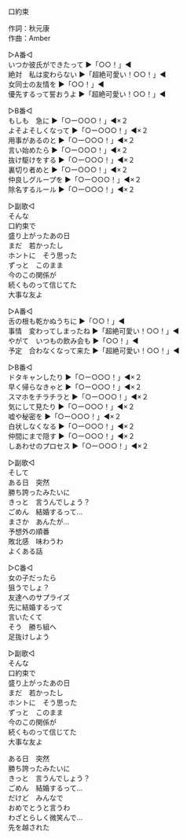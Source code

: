 口約束  
  
作詞：秋元康  
作曲：Amber  
  
▷A番◁  
いつか彼氏ができたって ▶「○○！」◀   
絶対　私は変わらない ▶「超絶可愛い！○○！」◀   
女同士の友情を ▶「○○！」◀   
優先するって誓おうよ ▶「超絶可愛い！○○！」◀   
  
▷B番◁  
もしも　急に ▶「○ー○○○！」◀×２  
よそよそしくなって ▶「○ー○○○！」◀×２  
用事があるのと ▶「○ー○○○！」◀×２  
言い始めたら ▶「○ー○○○！」◀×２  
抜け駆けをする ▶「○ー○○○！」◀×２  
裏切り者めと ▶「○ー○○○！」◀×２  
仲良しグループを ▶「○ー○○○！」◀×２  
除名するルール ▶「○ー○○○！」◀×２  
  
▷副歌◁  
そんな  
口約束で  
盛り上がったあの日  
まだ　若かったし  
ホントに　そう思った  
ずっと　このまま  
今のこの関係が  
続くものって信じてた  
大事な友よ  
  
▷A番◁  
舌の根も乾かぬうちに ▶「○○！」◀   
事情　変わってしまったね ▶「超絶可愛い！○○！」◀   
やがて　いつもの飲み会も ▶「○○！」◀   
予定　合わなくなって来た ▶「超絶可愛い！○○！」◀   
  
▷B番◁  
ドタキャンしたり ▶「○ー○○○！」◀×２  
早く帰らなきゃと ▶「○ー○○○！」◀×２  
スマホをチラチラと ▶「○ー○○○！」◀×２  
気にして見たり ▶「○ー○○○！」◀×２  
嘘や秘密を ▶「○ー○○○！」◀×２  
白状しなくなる ▶「○ー○○○！」◀×２  
仲間にまで隠す ▶「○ー○○○！」◀×２  
しあわせのプロセス ▶「○ー○○○！」◀×２  
  
▷副歌◁  
そして  
ある日　突然  
勝ち誇ったみたいに  
きっと　言うんでしょう？  
ごめん　結婚するって…  
まさか　あんたが…  
予想外の順番  
敗北感　味わうわ  
よくある話  
  
▷C番◁  
女の子だったら  
狙うでしょ？  
友達へのサプライズ  
先に結婚するって  
言いたくて  
そう　勝ち組へ  
足抜けしよう  
  
▷副歌◁  
そんな  
口約束で  
盛り上がったあの日  
まだ　若かったし  
ホントに　そう思った  
ずっと　このまま  
今のこの関係が  
続くものって信じてた  
大事な友よ  
  
ある日　突然  
勝ち誇ったみたいに  
きっと　言うんでしょう？  
ごめん　結婚するって…  
だけど　みんなで  
おめでとうと言うわ  
わざとらしく微笑んで…  
先を越された  

